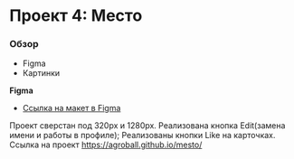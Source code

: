 # Проект 4: Место

### Обзор

* Figma
* Картинки

**Figma**

* [Ссылка на макет в Figma](https://www.figma.com/file/StZjf8HnoeLdiXS7dYrLAh/JavaScript.-Sprint-4)

Проект сверстан под 320px и 1280px.
Реализована кнопка Edit(замена имени и работы в профиле);
Реализованы кнопки Like на карточках. 
Ссылка на проект https://agroball.github.io/mesto/ 
